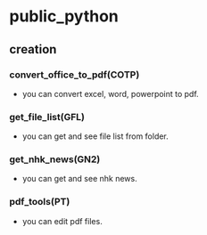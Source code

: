 # public_python
## creation
### convert_office_to_pdf(COTP)
* you can convert excel, word, powerpoint to pdf.
### get_file_list(GFL)
* you can get and see file list from folder.
### get_nhk_news(GN2)
* you can get and see nhk news.
### pdf_tools(PT)
* you can edit pdf files.
